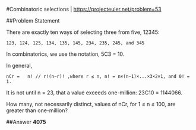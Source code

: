 #Combinatoric selections | https://projecteuler.net/problem=53

##Problem Statement 



There are exactly ten ways of selecting three from five, 12345:
```
123, 124, 125, 134, 135, 145, 234, 235, 245, and 345
```
In combinatorics, we use the notation, 5C3 = 10.

In general,
```
nCr = 	n! // r!(n−r)! ,where r ≤ n, n! = n×(n−1)×...×3×2×1, and 0! = 1.
```
It is not until n = 23, that a value exceeds one-million: 23C10 = 1144066.

How many, not necessarily distinct, values of  nCr, for 1 ≤ n ≤ 100, are greater than one-million?


##Answer
**4075**
